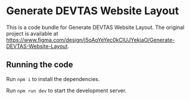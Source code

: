 
  # Generate DEVTAS Website Layout

  This is a code bundle for Generate DEVTAS Website Layout. The original project is available at https://www.figma.com/design/j5oAoYeYec0kClUJYekjaO/Generate-DEVTAS-Website-Layout.

  ## Running the code

  Run `npm i` to install the dependencies.

  Run `npm run dev` to start the development server.
  